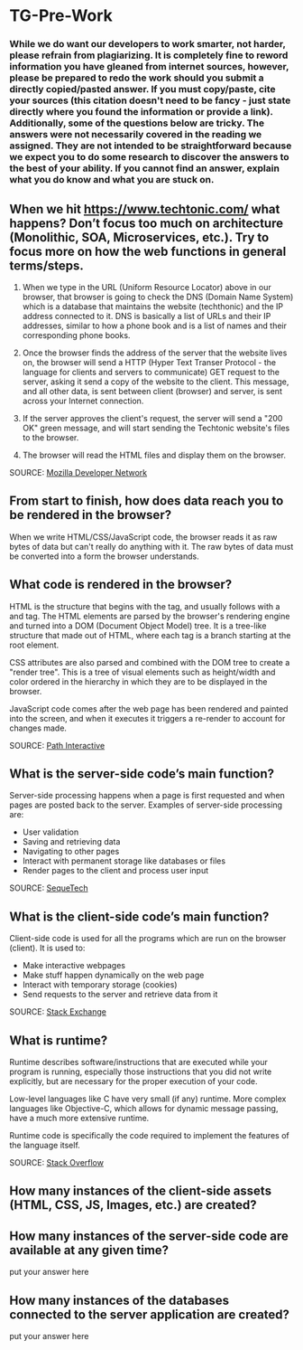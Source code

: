 # TG-Pre-Work

### While we do want our developers to work smarter, not harder, please refrain from plagiarizing.  It is completely fine to reword information you have gleaned from internet sources, however, please be prepared to redo the work should you submit a directly copied/pasted answer.  If you must copy/paste, cite your sources (this citation doesn't need to be fancy - just state directly where you found the information or provide a link).  Additionally, some of the questions below are tricky.  The answers were not necessarily covered in the reading we assigned.  They are not intended to be straightforward because we expect you to do some research to discover the answers to the best of your ability.  If you cannot find an answer, explain what you do know and what you are stuck on.  

## When we hit https://www.techtonic.com/ what happens? Don’t focus too much on architecture (Monolithic, SOA, Microservices, etc.). Try to focus more on how the web functions in general terms/steps.

1) When we type in the URL (Uniform Resource Locator) above in our browser, that browser is going to check the DNS (Domain Name System)
which is a database that maintains the website (techthonic) and the IP address connected to it.  DNS is basically a list of URLs and
their IP addresses, similar to how a phone book and is a list of names and their corresponding phone books.

2) Once the browser finds the address of the server that the website lives on, the browser will send a HTTP (Hyper Text Transer Protocol - the language for clients and servers to communicate) GET request to the server, asking it send a copy of the website to the client.  This message, and all other data, is sent between client (browser) and server, is sent across your Internet connection.

3) If the server approves the client's request, the server will send a "200 OK" green message, and will start sending the Techtonic website's files to the browser.

4) The browser will read the HTML files and display them on the browser.

SOURCE: [Mozilla Developer Network](https://developer.mozilla.org/en-US/docs/Learn/Getting_started_with_the_web/How_the_Web_works)</br>

## From start to finish, how does data reach you to be rendered in the browser?

When we write HTML/CSS/JavaScript code, the browser reads it as raw bytes of data but can't really do anything with it.  The raw bytes
of data must be converted into a form the browser understands.

## What code is rendered in the browser?

HTML is the structure that begins with the <html> tag, and usually follows with a <head> and <body> tag.  The HTML elements are parsed by the browser's rendering engine and turned into a DOM (Document Object Model) tree.  It is a tree-like structure that made out of HTML, where each tag is a branch starting at the root element.
  
CSS attributes are also parsed and combined with the DOM tree to create a "render tree".  This is a tree of visual elements such as height/width and color ordered in the hierarchy in which they are to be displayed in the browser.

JavaScript code comes after the web page has been rendered and painted into the screen, and when it executes it triggers a re-render to
account for changes made.

SOURCE: [Path Interactive](https://www.pathinteractive.com/blog/design-development/rendering-a-webpage-with-google-webmaster-tools/)</br>

## What is the server-side code’s main function?

Server-side processing happens when a page is first requested and when pages are posted back to the server. Examples of server-side processing are:

* User validation
* Saving and retrieving data
* Navigating to other pages
* Interact with permanent storage like databases or files
* Render pages to the client and process user input

SOURCE: [SequeTech](https://www.seguetech.com/client-server-side-code/)</br>

## What is the client-side code’s main function?

Client-side code is used for all the programs which are run on the browser (client).  It is used to:

* Make interactive webpages
* Make stuff happen dynamically on the web page
* Interact with temporary storage (cookies)
* Send requests to the server and retrieve data from it

SOURCE: [Stack Exchange](https://softwareengineering.stackexchange.com/questions/171203/what-are-the-differences-between-server-side-and-client-side-programming)</br>

## What is runtime?

Runtime describes software/instructions that are executed while your program is running, especially those instructions that you did not write explicitly, but are necessary for the proper execution of your code.

Low-level languages like C have very small (if any) runtime. More complex languages like Objective-C, which allows for dynamic message passing, have a much more extensive runtime.

Runtime code is specifically the code required to implement the features of the language itself.

SOURCE: [Stack Overflow](https://stackoverflow.com/questions/3900549/what-is-runtime)</br>

## How many instances of the client-side assets (HTML, CSS, JS, Images, etc.) are created?



## How many instances of the server-side code are available at any given time?

put your answer here

## How many instances of the databases connected to the server application are created?

put your answer here
